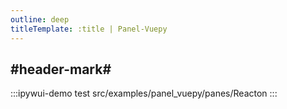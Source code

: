 ```yaml
---
outline: deep
titleTemplate: :title | Panel-Vuepy
---
```


## #header-mark#
:::ipywui-demo test
src/examples/panel_vuepy/panes/Reacton
::: 